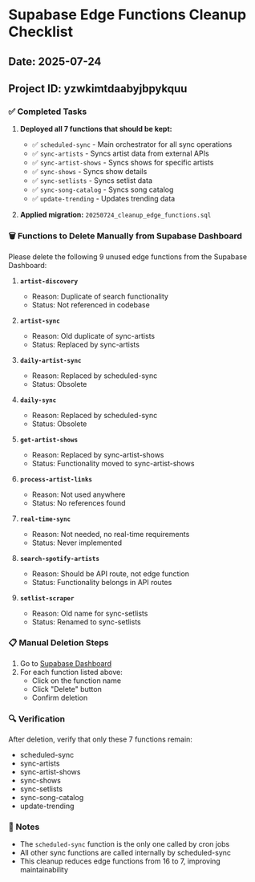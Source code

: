 # Supabase Edge Functions Cleanup Checklist

## Date: 2025-07-24

## Project ID: yzwkimtdaabyjbpykquu

### ✅ Completed Tasks

1. **Deployed all 7 functions that should be kept:**
   - ✅ `scheduled-sync` - Main orchestrator for all sync operations
   - ✅ `sync-artists` - Syncs artist data from external APIs
   - ✅ `sync-artist-shows` - Syncs shows for specific artists
   - ✅ `sync-shows` - Syncs show details
   - ✅ `sync-setlists` - Syncs setlist data
   - ✅ `sync-song-catalog` - Syncs song catalog
   - ✅ `update-trending` - Updates trending data

2. **Applied migration:** `20250724_cleanup_edge_functions.sql`

### 🗑️ Functions to Delete Manually from Supabase Dashboard

Please delete the following 9 unused edge functions from the Supabase Dashboard:

1. **`artist-discovery`**
   - Reason: Duplicate of search functionality
   - Status: Not referenced in codebase

2. **`artist-sync`**
   - Reason: Old duplicate of sync-artists
   - Status: Replaced by sync-artists

3. **`daily-artist-sync`**
   - Reason: Replaced by scheduled-sync
   - Status: Obsolete

4. **`daily-sync`**
   - Reason: Replaced by scheduled-sync
   - Status: Obsolete

5. **`get-artist-shows`**
   - Reason: Replaced by sync-artist-shows
   - Status: Functionality moved to sync-artist-shows

6. **`process-artist-links`**
   - Reason: Not used anywhere
   - Status: No references found

7. **`real-time-sync`**
   - Reason: Not needed, no real-time requirements
   - Status: Never implemented

8. **`search-spotify-artists`**
   - Reason: Should be API route, not edge function
   - Status: Functionality belongs in API routes

9. **`setlist-scraper`**
   - Reason: Old name for sync-setlists
   - Status: Renamed to sync-setlists

### 📋 Manual Deletion Steps

1. Go to [Supabase Dashboard](https://app.supabase.com/project/yzwkimtdaabyjbpykquu/functions)
2. For each function listed above:
   - Click on the function name
   - Click "Delete" button
   - Confirm deletion

### 🔍 Verification

After deletion, verify that only these 7 functions remain:

- scheduled-sync
- sync-artists
- sync-artist-shows
- sync-shows
- sync-setlists
- sync-song-catalog
- update-trending

### 📝 Notes

- The `scheduled-sync` function is the only one called by cron jobs
- All other sync functions are called internally by scheduled-sync
- This cleanup reduces edge functions from 16 to 7, improving maintainability
